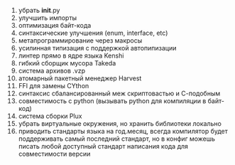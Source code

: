 1. убрать __init__.py
2. улучшить импорты
3. оптимизация байт-кода
4. синтаксические улучшения (enum, interface, etc)
5. метапрограммирование через макросы
6. усилинная типизация с поддержкой автопипизации
7. линтер прямо в ядре языка Kenshi 
8. гибкий сборщик мусора Takeda
9. система архивов .vzp
10. атомарный пакетный менеджер Harvest
11. FFI для замены CYthon
12. синтаксис сбалансированный меж скриптовастью и С-подобным
13. совместимость с python (вызывать python для компиляции в байт-код)
14. система сборки Plux
15. убрать виртуальные окружения, но хранить библиотеки локально
16. приводить стандарты языка на год.месяц, всегда компилятор будет поддерживать самый последний стандарт, но в конфиг можешь писать любой доступный стандарт написания кода для совместимости версии
